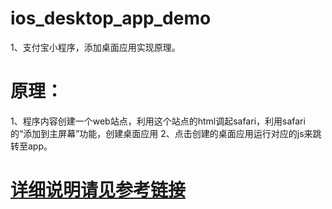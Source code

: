 # ios_desktop_app_demo
1、支付宝小程序，添加桌面应用实现原理。
# 原理：
1、程序内容创建一个web站点，利用这个站点的html调起safari，利用safari的“添加到主屏幕”功能，创建桌面应用
2、点击创建的桌面应用运行对应的js来跳转至app。
# [详细说明请见参考链接](https://github.com/lijianfeigeek/iOS-desktop)
